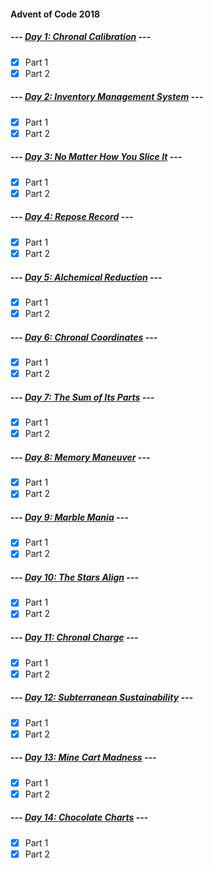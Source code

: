 #### Advent of Code 2018

##### --- [Day 1: Chronal Calibration](d01) ---
- [x] Part 1
- [x] Part 2

##### --- [Day 2: Inventory Management System](d02) ---
- [x] Part 1
- [x] Part 2

##### --- [Day 3: No Matter How You Slice It](d03) ---
- [x] Part 1
- [x] Part 2

##### --- [Day 4: Repose Record](d04) ---
- [x] Part 1
- [x] Part 2

##### --- [Day 5: Alchemical Reduction](d05) ---
- [x] Part 1
- [x] Part 2

##### --- [Day 6: Chronal Coordinates](d06) ---
- [x] Part 1
- [x] Part 2

##### --- [Day 7: The Sum of Its Parts](d07) ---
- [x] Part 1
- [x] Part 2

##### --- [Day 8: Memory Maneuver](d08) ---
- [x] Part 1
- [x] Part 2

##### --- [Day 9: Marble Mania](d09) ---
- [x] Part 1
- [x] Part 2

##### --- [Day 10: The Stars Align](d10) ---
- [x] Part 1
- [x] Part 2

##### --- [Day 11: Chronal Charge](d11) ---
- [x] Part 1
- [x] Part 2

##### --- [Day 12: Subterranean Sustainability](d12) ---
- [x] Part 1
- [x] Part 2

##### --- [Day 13: Mine Cart Madness](d13) ---
- [x] Part 1
- [x] Part 2

##### --- [Day 14: Chocolate Charts](d14) ---
- [x] Part 1
- [x] Part 2
